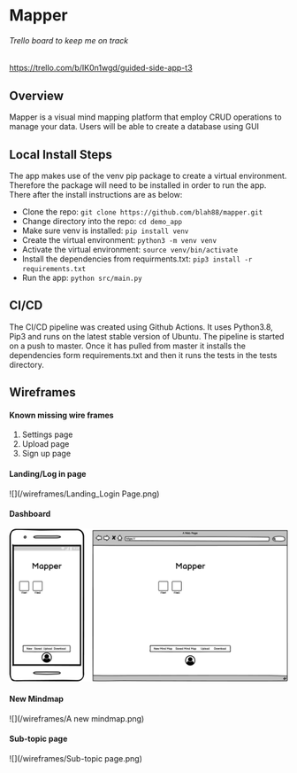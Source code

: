 # Mapper

###### Trello board to keep me on track
https://trello.com/b/IK0n1wgd/guided-side-app-t3


## Overview
Mapper is a visual mind mapping platform that employ CRUD operations to manage your data. Users will be able to create a database using GUI


## Local Install Steps
The app makes use of the venv pip package to create a virtual environment. Therefore the package will need to be installed in order to run the app. There after the install instructions are as below:
- Clone the repo: `git clone https://github.com/blah88/mapper.git`
- Change directory into the repo: `cd demo_app`
- Make sure venv is installed: `pip install venv`
- Create the virtual environment: `python3 -m venv venv`
- Activate the virtual environment: `source venv/bin/activate`
- Install the dependencies from requirments.txt: `pip3 install -r requirements.txt`
- Run the app: `python src/main.py`

## CI/CD
The CI/CD pipeline was created using Github Actions. It uses Python3.8, Pip3 and runs on the latest stable version of Ubuntu. The pipeline is started on a push to master.
Once it has pulled from master it installs the dependencies form requirements.txt and then it runs the tests in the tests directory.

## Wireframes
#### Known missing wire frames

1. Settings page
2. Upload page
3. Sign up page
#### Landing/Log in page
![](/wireframes/Landing_Login Page.png)

#### Dashboard
![](/wireframes/Dashboard.png)

#### New Mindmap
![](/wireframes/A new mindmap.png)

#### Sub-topic page
![](/wireframes/Sub-topic page.png)

